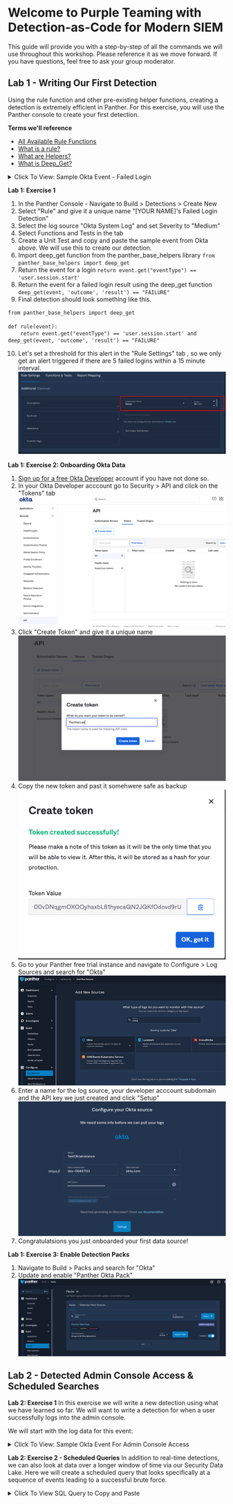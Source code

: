 
# Welcome to Purple Teaming with Detection-as-Code for Modern SIEM 
This guide will provide you with a step-by-step of all the commands we will use throughout this workshop. Please reference it as we move forward. If you have questions, feel free to ask your group moderator.


## Lab 1 - Writing Our First Detection
Using the rule function and other pre-existing helper functions, creating a detection is extremely efficient in Panther. For this exercise, you will use the Panther console to create your first detection. 

**Terms we'll reference**
- [All Available Rule Functions](https://github.com/panther-labs/panther-analysis/blob/master/templates/example_rule.py)
- [What is a rule?](https://docs.panther.com/writing-detections/rules)
- [What are Helpers?](https://docs.panther.com/writing-detections/globals?q=helpers)
- [What is Deep_Get?](https://docs.panther.com/writing-detections/globals#deep_get)

<details>
	<summary>Click To View: Sample Okta Event - Failed Login</summary>
  
```
{
	"actor": {
		"alternateId": "lemmy@heavymetals.io",
		"displayName": "Lemmy Kilmister",
		"id": "0u7gkf3fd41J4kku5d7",
		"type": "User"
	},
	"client": {
		"ipAddress": "111.111.111.111"
	},
	"eventType": "user.session.start",
	"outcome": {
		"reason": "INVALID_CREDENTIALS",
		"result": "FAILURE"
	},
	"p_event_time": "2023-01-23 09:59:53.650807",
	"p_log_type": "Okta.SystemLog",
	"p_parse_time": "2023-01:23 10:02:33.650807"
}
```
</details>

**Lab 1: Exercise 1**
1. In the Panther Console - Navigate to Build > Detections > Create New
2. Select "Rule" and give it a unique name "[YOUR NAME]'s Failed Login Detection" 
3. Select the log source "Okta System Log" and set Severity to "Medium"
4. Select Functions and Tests in the tab
5. Create a Unit Test and copy and paste the sample event from Okta above. We will use this to create our detection. 
6. Import deep_get function from the panther_base_helpers library ```from panther_base_helpers import deep_get```
7. Return the event for a login ```return event.get("eventType") == 'user.session.start'```
8. Return the event for a failed login result using the deep_get function ```deep_get(event, 'outcome', 'result') == "FAILURE"```
9. Final detection should look something like this. 

```
from panther_base_helpers import deep_get

def rule(event):
    return event.get("eventType") == 'user.session.start' and deep_get(event, 'outcome', 'result') == "FAILURE"

```


10. Let's set a threshold for this alert in the "Rule Settings" tab , so we only get an alert triggered if there are 5 failed logins within a 15 minute interval.
![Threshold and depduplication](/img/depuplication.png)

**Lab 1: Exercise 2: Onboarding Okta Data**
1. [Sign up for a free Okta Developer](https://developer.okta.com/signup/) account if you have not done so.
2. In your Okta Developer acccount go to Security > API and click on the "Tokens" tab
![Okta Token Page](/img/okta1.png)
3. Click "Create Token" and give it a unique name
![Okta Token Page](/img/okta2.png)
4. Copy the new token and past it somehwere safe as backup
![Copy Token](/img/okta3.png)
5. Go to your Panther free trial instance and navigate to Configure > Log Sources and search for "Okta"
![Panther Log Source Configure](/img/okta5.png)
6. Enter a name for the log source, your developer acccount subdomain and the API key we just created and click "Setup"
![Panther Log Source Configure](/img/okta6.png)
7. Congratulatsions you just onboarded your first data source! 

**Lab 1: Exercise 3: Enable Detection Packs**
1. Navigate to Build > Packs and search for "Okta"
2. Update and enable "Panther Okta Pack"
![Panther Okta Pack](/img/packs1.png)

## Lab 2 - Detected Admin Console Access & Scheduled Searches

**Lab 2: Exercise 1**
In this exercise we will write a new detection using what we have learned so far. We will want to write a detection for when a user successfully logs into the admin console. 

We will start with the log data for this event:

<details>
	<summary>Click To View: Sample Okta Event For Admin Console Access</summary>

```
{
	"actor": {
		"alternateId": "lemmy@heavymetals.io",
		"displayName": "Lemmy Kilmster",
		"id": "00u84z2ve37HTBEAp5d7",
		"type": "User"
	},
	"client": {
		"ipAddress": "111.111.111.111",
	},
	"eventType": "user.session.access_admin_app",
	"outcome": {
		"result": "SUCCESS"
	},
	"severity": "INFO",
}
```
</details>

**Lab 2: Exercise 2 - Scheduled Queries**
In addition to real-time detections, we can also look at data over a longer window of time via our Security Data Lake. Here we will create a scheduled query that looks specifically at a sequence of events leading to a successful brute force. 

<details>
	<summary>Click To View SQL Query to Copy and Paste</summary>
```
WITH
login_attempts AS ( -- filter for what we care about for speed
  SELECT
   p_event_time, 
   outcome:result AS outcome, 
   client:ipAddress AS clientIP, 
   client:userAgent.rawUserAgent AS userAgent, 
   actor
  FROM  panther_logs.public.okta_systemlog
  WHERE 
    outcome:result IN ('SUCCESS','FAIL','ALLOW','DENY')
    AND 
    p_occurs_since('60 minutes')
)

SELECT * from login_attempts
  MATCH_RECOGNIZE(
    PARTITION BY clientIP, userAgent, actor
    ORDER BY p_event_time DESC -- backwards in time
    MEASURES
      match_number() as match_number,
      first(p_event_time) as start_time,
      last(p_event_time) as end_time,
      count(*) as rows_in_sequence,
      count(row_with_success.*) as num_successes,
      count(row_with_fail.*) as num_fails
    ONE ROW PER MATCH
    AFTER MATCH SKIP TO LAST row_with_fail
    -- a success with fails following
    PATTERN(row_with_success row_with_fail+)
    DEFINE
      row_with_success AS outcome IN ('SUCCESS','ALLOW'),
      row_with_fail AS outcome IN ('FAIL','DENY')
  )
HAVING num_fails >= 8 -- how many fails must follow a success to qualify
ORDER BY clientIP, userAgent, actor, match_number
```

</details>



## Lab 3: Exercise 2 - Apply an out-of-the-box detection and modify it for your environment
By utilzing a pre-packaged detection, we can easily modify an existing detection to tune to our environment. By using the python functions that Panther provides, code templates are easily available. 

**Terms we'll reference**
- [What are Packs?](https://docs.panther.com/writing-detections/detection-packs)


**Exercise 1 Steps**
1. In the Panther Console - Navigate to Build > Packs > Okta Pack
2. Select the Okta.APIKey.Created rule
3. Duplicate your tab 
4. Navigate to Build > Detections > Create New and Create a new rule (Do not clone packed rule)
5. Name the detection a unique name with your initials - Sample "Okta API Key Created - Brandon"
6. Copy and Paste the code from Okta.APIKey.Created Packed Rule
7. Grab the severity function from the templates page or below 
```def severity(event):
    if event.get("field") == "value":
        return "INFO"
    return "HIGH"
```
8. Add the severity function into your detection. Anywhere under the rule function is fine. 
9. Copy over the test event with the sample log event from Okta Sample Data Below
10. Modify the severity function to return a "Low" event when the user is your own email or otherwise return a "High" event (Hint - you will have to use deep_get for this)
11. Test your changes using the unit test
12. Save Changes


**Okta API Key Created Log Event**
```
{
	"debugContext": {},
	"published": "2021-01-08 21:28:34.875",
	"eventType": "system.api_token.create",
	"version": "0",
	"legacyEventType": "api.token.create",
	"outcome": {
		"result": "SUCCESS"
	},
	"request": {},
	"uuid": "2a992f80-d1ad-4f62-900e-8c68bb72a21b",
	"severity": "INFO",
	"displayMessage": "Create API token",
	"actor": {
		"alternateId": "user@example.com",
		"displayName": "Test User",
		"id": "00u3q14ei6KUOm4Xi2p4",
		"type": "User"
	},
	"target": [
		{
			"id": "00Tpki36zlWjhjQ1u2p4",
			"type": "Token",
			"alternateId": "unknown",
			"displayName": "test_key",
			"details": null
		}
	]
}
```






## Lab 4: Purple Teaming Detections

**Lab 4:  Exercise 1 - Installing Dorothy**
Note: Dorothy does not use exploits or conduct any brute force, the tool requires an Okta access token. <br>
DO NOT TEST THIS TOOL ON A PRODUCTION OKTA INSTANCE, PLEASE USER [YOUR FREE OKTA DEVELOPER ACCOUNT](https://developer.okta.com/)   

Requirements: Python 3.7+, pip3 
1. Installing Dorothy 

* Option 1: Using pip3 by runnning ```pip3 install dorothy``` 
* Option 2: You can install [Dorothy from source code](https://github.com/elastic/dorothy) 
* Option 3: \\

<br><br><br><br><br><br><br><br><br><br><br><br><br><br>

<br><br><br><br><br><br><br><br><br><br><br><br><br><br>




#




